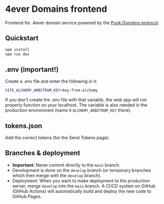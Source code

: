 # 4ever Domains frontend

Frontend for .4ever domain service powered by the [Punk Domains protocol](https://punk.domains).

## Quickstart

```bash
npm install
npm run dev
```

## .env (important!)

Create a .env file and enter the following in it:

```bash
VITE_ALCHEMY_ARBITRUM_KEY=key-from-alchemy
```

If you don't create the .env file with that variable, the web app will not properly function on your localhost. The variable is also needed in the production environment (name it `ALCHEMY_ARBITRUM_KEY` there).

## tokens.json

Add the correct tokens (for the Send Tokens page).

## Branches & deployment

- **Important:** Never commit directly to the `main` branch.
- Development is done on the `develop` branch (or temporary branches which then merge with the `develop` branch).
- Deployment: When you want to make deployment to the production server, merge `develop` into the `main` branch. A CI/CD system on GitHub (GitHub Actions) will automatically build and deploy the new code to GitHub Pages.